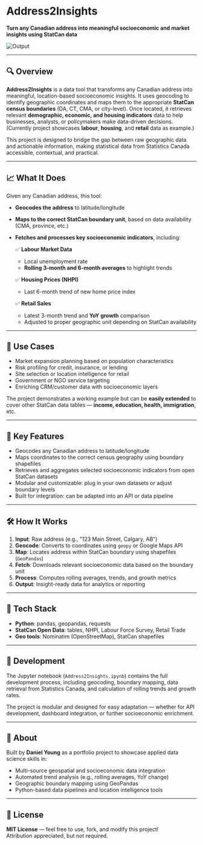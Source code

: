 # Address2Insights  
**Turn any Canadian address into meaningful socioeconomic and market insights using StatCan data**


![Output](Statcan.png)

---

## 🔍 Overview

**Address2Insights** is a data tool that transforms any Canadian address into meaningful, location-based socioeconomic insights. It uses geocoding to identify geographic coordinates and maps them to the appropriate **StatCan census boundaries** (DA, CT, CMA, or city-level). Once located, it retrieves relevant **demographic, economic, and housing indicators** data to help businesses, analysts, or policymakers make data-driven decisions. (Currently project showcases **labour**, **housing**, and **retail** data as example.)

This project is designed to bridge the gap between raw geographic data and actionable information, making statistical data from Statistics Canada accessible, contextual, and practical.

---

## 📈 What It Does

Given any Canadian address, this tool:

- **Geocodes the address** to latitude/longitude  
- **Maps to the correct StatCan boundary unit**, based on data availability (CMA, province, etc.)
- **Fetches and processes key socioeconomic indicators**, including:

  ✅ **Labour Market Data**  
  - Local unemployment rate  
  - **Rolling 3-month and 6-month averages** to highlight trends  

  ✅ **Housing Prices (NHPI)**  
  - Last 6-month trend of new home price index  

  ✅ **Retail Sales**  
  - Latest 3-month trend and **YoY growth** comparison  
  - Adjusted to proper geographic unit depending on StatCan availability  

---

## 💼 Use Cases

- Market expansion planning based on population characteristics  
- Risk profiling for credit, insurance, or lending  
- Site selection or location intelligence for retail  
- Government or NGO service targeting  
- Enriching CRM/customer data with socioeconomic layers  

The project demonstrates a working example but can be **easily extended** to cover other StatCan data tables — **income, education, health, immigration**, etc.

---

## 🔧 Key Features

- Geocodes any Canadian address to latitude/longitude  
- Maps coordinates to the correct census geography using boundary shapefiles  
- Retrieves and aggregates selected socioeconomic indicators from open StatCan datasets  
- Modular and customizable: plug in your own datasets or adjust boundary levels  
- Built for integration: can be adapted into an API or data pipeline  

---

## 🛠️ How It Works

1. **Input**: Raw address (e.g., "123 Main Street, Calgary, AB")  
2. **Geocode**: Converts to coordinates using `geopy` or Google Maps API  
3. **Map**: Locates address within StatCan boundary using shapefiles (`GeoPandas`)  
4. **Fetch**: Downloads relevant socioeconomic data based on the boundary unit  
5. **Process**: Computes rolling averages, trends, and growth metrics  
6. **Output**: Insight-ready data for analytics or reporting  

---

## 💼 Tech Stack

- **Python**: pandas, geopandas, requests
- **StatCan Open Data**: tables, NHPI, Labour Force Survey, Retail Trade  
- **Geo tools**: Nominatim (OpenStreetMap), StatCan shapefiles  

---


## 🧪 Development

The Jupyter notebook (`Address2Insights.ipynb`) contains the full development process, including geocoding, boundary mapping, data retrieval from Statistics Canada, and calculation of rolling trends and growth rates.

The project is modular and designed for easy adaptation — whether for API development, dashboard integration, or further socioeconomic enrichment.

---

## 👤 About

Built by **Daniel Young** as a portfolio project to showcase applied data science skills in:

- Multi-source geospatial and socioeconomic data integration  
- Automated trend analysis (e.g., rolling averages, YoY change)  
- Geographic boundary mapping using GeoPandas  
- Python-based data pipelines and location intelligence tools  

---

## 📄 License

**MIT License** — feel free to use, fork, and modify this project!  
Attribution appreciated, but not required.
